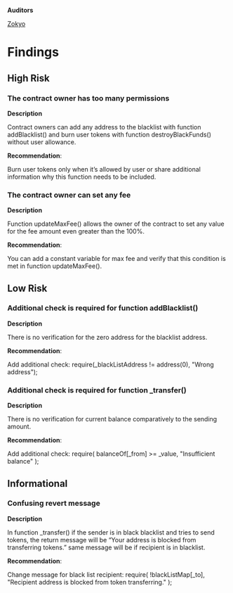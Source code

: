 **Auditors**

[Zokyo](https://x.com/zokyo_io)

# Findings

## High Risk

### The contract owner has too many permissions

**Description**

Contract owners can add any address to the blacklist with function addBlacklist() and burn user
tokens with function destroyBlackFunds() without user allowance.

**Recommendation**:

Burn user tokens only when it’s allowed by user or share additional information why this
function needs to be included.

### The contract owner can set any fee

**Description**

Function updateMaxFee() allows the owner of the contract to set any value for the fee amount
even greater than the 100%.

**Recommendation**:

You can add a constant variable for max fee and verify that this condition is met in function
updateMaxFee().

## Low Risk

### Additional check is required for function addBlacklist()

**Description**

There is no verification for the zero address for the blacklist address.

**Recommendation**:

Add additional check:
require(_blackListAddress != address(0), "Wrong address");

### Additional check is required for function _transfer()

**Description**

There is no verification for current balance comparatively to the sending amount.

**Recommendation**:

Add additional check:
require(
balanceOf[_from] >= _value,
"Insufficient balance"
);

## Informational

### Confusing revert message

**Description**

In function _transfer() if the sender is in black blacklist and tries to send tokens, the return
message will be “Your address is blocked from transferring tokens.” same message will be if
recipient is in blacklist.

**Recommendation**:

Change message for black list recipient:
require(
!blackListMap[_to],
"Recipient address is blocked from token transferring."
);
